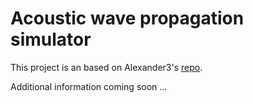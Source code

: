 # Acoustic wave propagation simulator

This project is an based on Alexander3's [repo](https://github.com/Alexander3/wave-propagation).

Additional information coming soon ...